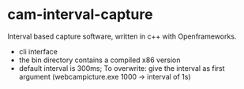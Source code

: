 # cam-interval-capture

Interval based capture software, written in c++ with Openframeworks. 

* cli interface
* the bin directory contains a compiled x86 version
* default interval is 300ms; To overwrite: give the interval as first argument (webcampicture.exe 1000 -> interval of 1s)

